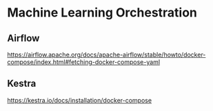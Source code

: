 # Machine Learning Orchestration

## Airflow

https://airflow.apache.org/docs/apache-airflow/stable/howto/docker-compose/index.html#fetching-docker-compose-yaml


## Kestra

https://kestra.io/docs/installation/docker-compose